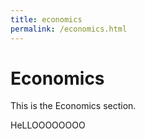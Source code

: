 ```yaml
---
title: economics
permalink: /economics.html
---
```



# Economics

This is the Economics section.

HeLLOOOOOOOO
